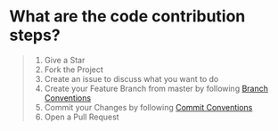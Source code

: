 
# What are the code contribution steps?
> 1. Give a Star
> 2. Fork the Project
> 3. Create an issue to discuss what you want to do
> 4. Create your Feature Branch from master by following [Branch Conventions](https://github.com/hamed-shirbandi/TaskoMask/tree/master/docs/Branch-Conventions.md)
> 5. Commit your Changes by following [Commit Conventions](https://github.com/hamed-shirbandi/TaskoMask/tree/master/docs/Commit-Conventions.md)
> 6. Open a Pull Request